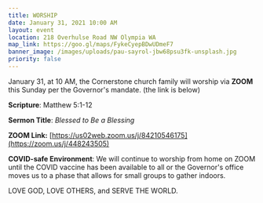 ```yaml
---
title: WORSHIP
date: January 31, 2021 10:00 AM
layout: event
location: 218 Overhulse Road NW Olympia WA
map_link: https://goo.gl/maps/FykeCyepBDwUDmeF7
banner_image: /images/uploads/pau-sayrol-jbw68psu3fk-unsplash.jpg
priority: false
---
```

January 31, at 10 AM, the Cornerstone church family will worship via **ZOOM** this Sunday per the Governor's mandate. (the link is below)

**Scripture**: Matthew 5:1-12

**Sermon Title**:   *Blessed to Be a Blessing*

**ZOOM Link:** [https://us02web.zoom.us/j/84210546175](https://zoom.us/j/448243505)

**COVID-safe Environment**: We will continue to worship from home on ZOOM until the COVID vaccine has been available to all or the Governor's office moves us to a phase that allows for small groups to gather indoors.

LOVE GOD, LOVE OTHERS, and SERVE THE WORLD.